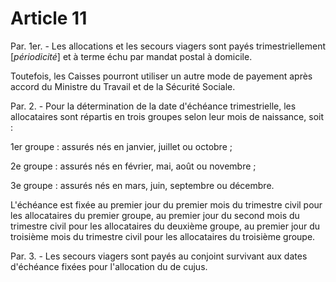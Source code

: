 # Article 11

Par. 1er. - Les allocations et les secours viagers sont payés trimestriellement [*périodicité*] et à terme échu par mandat postal à domicile.

Toutefois, les Caisses pourront utiliser un autre mode de payement après accord du Ministre du Travail et de la Sécurité Sociale.

Par. 2. - Pour la détermination de la date d'échéance trimestrielle, les allocataires sont répartis en trois groupes selon leur mois de naissance, soit :

1er groupe : assurés nés en janvier, juillet ou octobre ;

2e groupe : assurés nés en février, mai, août ou novembre ;

3e groupe : assurés nés en mars, juin, septembre ou décembre.

L'échéance est fixée au premier jour du premier mois du trimestre civil pour les allocataires du premier groupe, au premier jour du second mois du trimestre civil pour les allocataires du deuxième groupe, au premier jour du troisième mois du trimestre civil pour les allocataires du troisième groupe.

Par. 3. - Les secours viagers sont payés au conjoint survivant aux dates d'échéance fixées pour l'allocation du de cujus.
